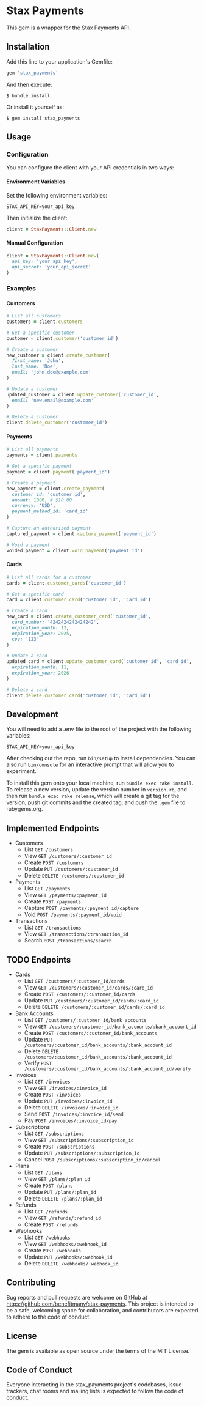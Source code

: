 # Stax Payments

This gem is a wrapper for the Stax Payments API.

## Installation

Add this line to your application's Gemfile:

```ruby
gem 'stax_payments'
```

And then execute:

```
$ bundle install
```

Or install it yourself as:

```
$ gem install stax_payments
```

## Usage

### Configuration

You can configure the client with your API credentials in two ways:

#### Environment Variables

Set the following environment variables:

```
STAX_API_KEY=your_api_key
```

Then initialize the client:

```ruby
client = StaxPayments::Client.new
```

#### Manual Configuration

```ruby
client = StaxPayments::Client.new(
  api_key: 'your_api_key',
  api_secret: 'your_api_secret'
)
```

### Examples

#### Customers

```ruby
# List all customers
customers = client.customers

# Get a specific customer
customer = client.customer('customer_id')

# Create a customer
new_customer = client.create_customer(
  first_name: 'John',
  last_name: 'Doe',
  email: 'john.doe@example.com'
)

# Update a customer
updated_customer = client.update_customer('customer_id',
  email: 'new.email@example.com'
)

# Delete a customer
client.delete_customer('customer_id')
```

#### Payments

```ruby
# List all payments
payments = client.payments

# Get a specific payment
payment = client.payment('payment_id')

# Create a payment
new_payment = client.create_payment(
  customer_id: 'customer_id',
  amount: 1000, # $10.00
  currency: 'USD',
  payment_method_id: 'card_id'
)

# Capture an authorized payment
captured_payment = client.capture_payment('payment_id')

# Void a payment
voided_payment = client.void_payment('payment_id')
```

#### Cards

```ruby
# List all cards for a customer
cards = client.customer_cards('customer_id')

# Get a specific card
card = client.customer_card('customer_id', 'card_id')

# Create a card
new_card = client.create_customer_card('customer_id',
  card_number: '4242424242424242',
  expiration_month: 12,
  expiration_year: 2025,
  cvv: '123'
)

# Update a card
updated_card = client.update_customer_card('customer_id', 'card_id',
  expiration_month: 11,
  expiration_year: 2026
)

# Delete a card
client.delete_customer_card('customer_id', 'card_id')
```

## Development

You will need to add a .env file to the root of the project with the following variables:

```
STAX_API_KEY=your_api_key
```

After checking out the repo, run `bin/setup` to install dependencies. You can also run `bin/console` for an interactive prompt that will allow you to experiment.

To install this gem onto your local machine, run `bundle exec rake install`. To release a new version, update the version number in `version.rb`, and then run `bundle exec rake release`, which will create a git tag for the version, push git commits and the created tag, and push the `.gem` file to rubygems.org.

## Implemented Endpoints

* Customers
  * List `GET /customers`
  * View `GET /customers/:customer_id`
  * Create `POST /customers`
  * Update `PUT /customers/:customer_id`
  * Delete `DELETE /customers/:customer_id`
* Payments
  * List `GET /payments`
  * View `GET /payments/:payment_id`
  * Create `POST /payments`
  * Capture `POST /payments/:payment_id/capture`
  * Void `POST /payments/:payment_id/void`
* Transactions
  * List `GET /transactions`
  * View `GET /transactions/:transaction_id`
  * Search `POST /transactions/search`

## TODO Endpoints

* Cards
  * List `GET /customers/:customer_id/cards`
  * View `GET /customers/:customer_id/cards/:card_id`
  * Create `POST /customers/:customer_id/cards`
  * Update `PUT /customers/:customer_id/cards/:card_id`
  * Delete `DELETE /customers/:customer_id/cards/:card_id`
* Bank Accounts
  * List `GET /customers/:customer_id/bank_accounts`
  * View `GET /customers/:customer_id/bank_accounts/:bank_account_id`
  * Create `POST /customers/:customer_id/bank_accounts`
  * Update `PUT /customers/:customer_id/bank_accounts/:bank_account_id`
  * Delete `DELETE /customers/:customer_id/bank_accounts/:bank_account_id`
  * Verify `POST /customers/:customer_id/bank_accounts/:bank_account_id/verify`
* Invoices
  * List `GET /invoices`
  * View `GET /invoices/:invoice_id`
  * Create `POST /invoices`
  * Update `PUT /invoices/:invoice_id`
  * Delete `DELETE /invoices/:invoice_id`
  * Send `POST /invoices/:invoice_id/send`
  * Pay `POST /invoices/:invoice_id/pay`
* Subscriptions
  * List `GET /subscriptions`
  * View `GET /subscriptions/:subscription_id`
  * Create `POST /subscriptions`
  * Update `PUT /subscriptions/:subscription_id`
  * Cancel `POST /subscriptions/:subscription_id/cancel`
* Plans
  * List `GET /plans`
  * View `GET /plans/:plan_id`
  * Create `POST /plans`
  * Update `PUT /plans/:plan_id`
  * Delete `DELETE /plans/:plan_id`
* Refunds
  * List `GET /refunds`
  * View `GET /refunds/:refund_id`
  * Create `POST /refunds`
* Webhooks
  * List `GET /webhooks`
  * View `GET /webhooks/:webhook_id`
  * Create `POST /webhooks`
  * Update `PUT /webhooks/:webhook_id`
  * Delete `DELETE /webhooks/:webhook_id`

## Contributing

Bug reports and pull requests are welcome on GitHub at https://github.com/benefitmany/stax-payments. This project is intended to be a safe, welcoming space for collaboration, and contributors are expected to adhere to the code of conduct.

## License

The gem is available as open source under the terms of the MIT License.

## Code of Conduct

Everyone interacting in the stax_payments project's codebases, issue trackers, chat rooms and mailing lists is expected to follow the code of conduct.
